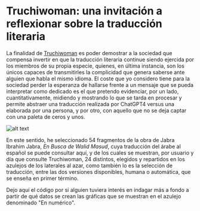 # Truchiwoman: una invitación a reflexionar sobre la traducción literaria
 
La finalidad de [Truchiwoman](truchiwoman.es) es poder demostrar a la sociedad que compensa invertir en que la traducción literaria continue siendo ejercida por los miembros de su propia especie, quienes, en última instancia, son los únicos capaces de transmitirles la complicidad que genera saberse ante alguien que habla el mismo idioma. El coste que yo considero tiene para la sociedad perder la esperanza de hallarse frente a un mensaje que se pueda interpretar como dedicado es el que pretendo evidenciar, por un lado, cuantitativamente, midiendo y mostrando lo que se tarda en procesar y permite abstraer una traducción realizada por ChatGPT4 versus una elaborada por una persona, y por otro, con aquello que no se deja captar con una paleta de ceros y unos. 

![alt text](https://github.com/rtapiaoregui/truchiwoman/blob/main/code/static/modal_back_img.png?raw=true)

En este sentido, he seleccionado 54 fragmentos de la obra de Jabra Ibrahim Jabra, _En Busca de Walid Masud_, cuya traducción del árabe al español se puede consultar aquí, y de los cuales se muestran, por usuario y día que consulte Truchiwoman, 24 distintos, elegidos y repartidos en los azulejos de los laterales al azar, como también lo es la selección de traducción, entre las dos versiones disponibles, humana o automática, que se enseña en primer término. 

Dejo aquí el código por si alguien tuviera interés en indagar más a fondo a partir de qué datos se crean las gráficas que se muestran en el azulejo denominado "En numérico". 
